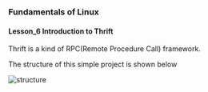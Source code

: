 ### Fundamentals of Linux

#### Lesson_6 Introduction to Thrift

Thrift is a kind of RPC(Remote Procedure Call) framework.

The structure of this simple project is shown below

![structure](D:\GitHub\Thrift_Lesson\Repo_image\structure.jpg)